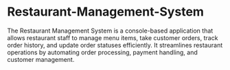 # Restaurant-Management-System
The Restaurant Management System is a console-based application that allows restaurant staff to manage menu items, take customer orders, track order history, and update order statuses efficiently. It streamlines restaurant operations by automating order processing, payment handling, and customer management.

